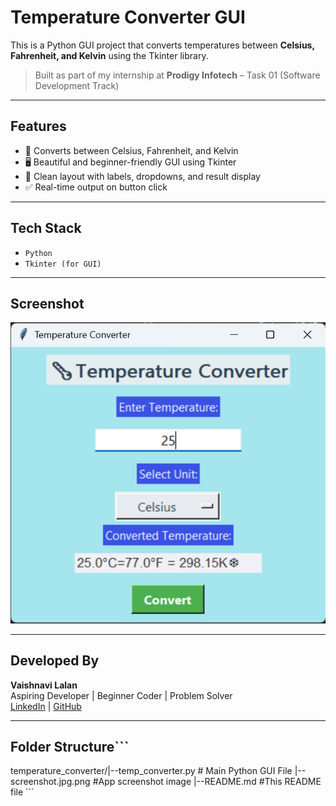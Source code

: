 #  Temperature Converter GUI

This is a Python GUI project that converts temperatures between **Celsius, Fahrenheit, and Kelvin** using the Tkinter library.

>  Built as part of my internship at **Prodigy Infotech** – Task 01 (Software Development Track)

---

##  Features

- 🔁 Converts between Celsius, Fahrenheit, and Kelvin
- 🖥️ Beautiful and beginner-friendly GUI using Tkinter
- 🎨 Clean layout with labels, dropdowns, and result display
- ✅ Real-time output on button click

---

## Tech Stack

- `Python`
- `Tkinter (for GUI)`

---

##  Screenshot

![App Screenshot](screenshot.jpg.png)

---

##  Developed By

**Vaishnavi Lalan**  
Aspiring Developer | Beginner Coder | Problem Solver   
[LinkedIn](https://linkedin.com/in/vaishnavi-lalan/) | [GitHub](https://github.com/VaishnaviLalan106)

---

##  Folder Structure```
temperature_converter/|--temp_converter.py #
Main Python GUI File |--screenshot.jpg.png #App
screenshot image |--README.md #This
README file ```


